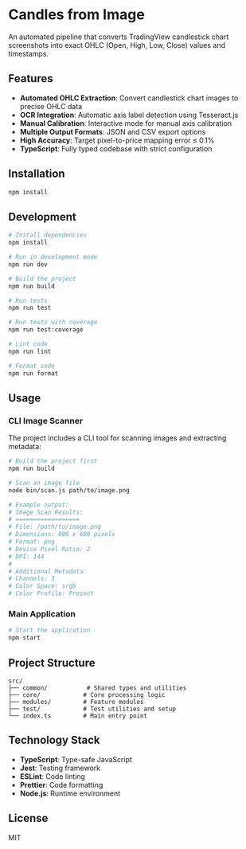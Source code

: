 # Candles from Image

An automated pipeline that converts TradingView candlestick chart screenshots into exact OHLC (Open, High, Low, Close) values and timestamps.

## Features

- **Automated OHLC Extraction**: Convert candlestick chart images to precise OHLC data
- **OCR Integration**: Automatic axis label detection using Tesseract.js
- **Manual Calibration**: Interactive mode for manual axis calibration
- **Multiple Output Formats**: JSON and CSV export options
- **High Accuracy**: Target pixel-to-price mapping error ≤ 0.1%
- **TypeScript**: Fully typed codebase with strict configuration

## Installation

```bash
npm install
```

## Development

```bash
# Install dependencies
npm install

# Run in development mode
npm run dev

# Build the project
npm run build

# Run tests
npm run test

# Run tests with coverage
npm run test:coverage

# Lint code
npm run lint

# Format code
npm run format
```

## Usage

### CLI Image Scanner

The project includes a CLI tool for scanning images and extracting metadata:

```bash
# Build the project first
npm run build

# Scan an image file
node bin/scan.js path/to/image.png

# Example output:
# Image Scan Results:
# ==================
# File: /path/to/image.png
# Dimensions: 800 x 600 pixels
# Format: png
# Device Pixel Ratio: 2
# DPI: 144
# 
# Additional Metadata:
# Channels: 3
# Color Space: srgb
# Color Profile: Present
```

### Main Application

```bash
# Start the application
npm start
```

## Project Structure

```
src/
├── common/           # Shared types and utilities
├── core/            # Core processing logic
├── modules/         # Feature modules
├── test/            # Test utilities and setup
└── index.ts         # Main entry point
```

## Technology Stack

- **TypeScript**: Type-safe JavaScript
- **Jest**: Testing framework
- **ESLint**: Code linting
- **Prettier**: Code formatting
- **Node.js**: Runtime environment

## License

MIT

